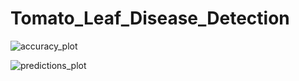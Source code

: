 # Tomato_Leaf_Disease_Detection     



![accuracy_plot](https://user-images.githubusercontent.com/17172345/179454479-218e3daa-1059-44a7-a064-9175e236779d.png)    



![predictions_plot](https://user-images.githubusercontent.com/17172345/179454671-610f61a0-852c-4390-b75a-86647b8bd2ed.png)
